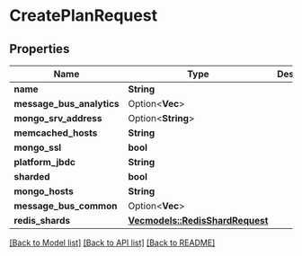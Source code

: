 # CreatePlanRequest

## Properties

Name | Type | Description | Notes
------------ | ------------- | ------------- | -------------
**name** | **String** |  | 
**message_bus_analytics** | Option<**Vec<String>**> |  | [optional]
**mongo_srv_address** | Option<**String**> |  | [optional]
**memcached_hosts** | **String** |  | 
**mongo_ssl** | **bool** |  | 
**platform_jbdc** | **String** |  | 
**sharded** | **bool** |  | 
**mongo_hosts** | **String** |  | 
**message_bus_common** | Option<**Vec<String>**> |  | [optional]
**redis_shards** | [**Vec<models::RedisShardRequest>**](RedisShardRequest.md) |  | 

[[Back to Model list]](../README.md#documentation-for-models) [[Back to API list]](../README.md#documentation-for-api-endpoints) [[Back to README]](../README.md)


